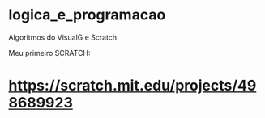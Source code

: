 # logica_e_programacao
Algoritmos do VisualG e Scratch

Meu primeiro SCRATCH:
# https://scratch.mit.edu/projects/498689923
